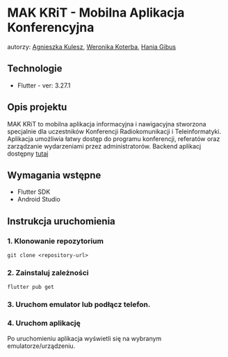 # MAK KRiT - Mobilna Aplikacja Konferencyjna 
autorzy: [Agnieszka Kulesz](https://github.com/agatherat), [Weronika Koterba](https://github.com/weronikakoterba), [Hania Gibus](https://github.com/haniagibus)

## Technologie
- Flutter - ver: 3.27.1

## Opis projektu
MAK KRiT to mobilna aplikacja informacyjna i nawigacyjna stworzona specjalnie dla uczestników Konferencji Radiokomunikacji i Teleinformatyki. Aplikacja umożliwia łatwy dostęp do programu konferencji, referatów oraz zarządzanie wydarzeniami przez administratorów.
Backend aplikacj dostępny [tutaj](https://github.com/akulesz/KRiT_2025_api)

## Wymagania wstępne
- Flutter SDK
- Android Studio

## Instrukcja uruchomienia
### 1. Klonowanie repozytorium
```git clone <repository-url>```

### 2. Zainstaluj zależności
```flutter pub get```

### 3. Uruchom emulator lub podłącz telefon.
### 4. Uruchom aplikację
Po uruchomieniu aplikacja wyświetli się na wybranym emulatorze/urządzeniu.
